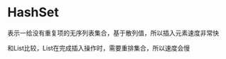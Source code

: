 #                                           HashSet

表示一给没有重复项的无序列表集合，基于散列值，所以插入元素速度非常快

和List比较，List在完成插入操作时，需要重排集合，所以速度会慢

